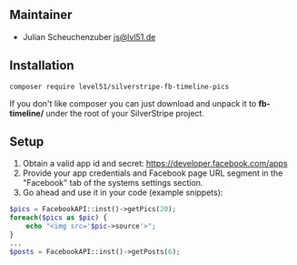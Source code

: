 ## Maintainer
* Julian Scheuchenzuber <js@lvl51.de>

## Installation
```
composer require level51/silverstripe-fb-timeline-pics

```

If you don't like composer you can just download and unpack it to **fb-timeline/** under the root of your SilverStripe project.

## Setup
1. Obtain a valid app id and secret: https://developer.facebook.com/apps
2. Provide your app credentials and Facebook page URL segment in the "Facebook" tab of the systems settings section.
3. Go ahead and use it in your code (example snippets):
```php
$pics = FacebookAPI::inst()->getPics(20);
foreach($pics as $pic) {
    echo "<img src='$pic->source'>";
}
...
$posts = FacebookAPI::inst()->getPosts(6);
```